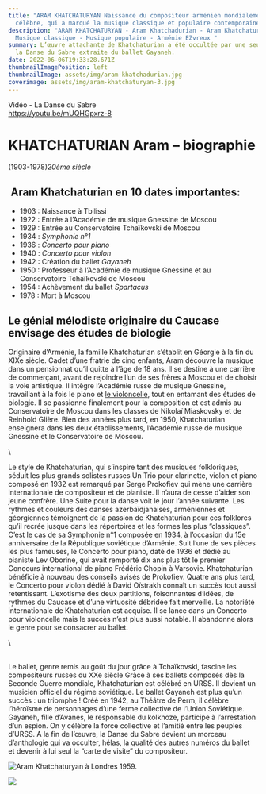 ```yaml
---
title: "ARAM KHATCHATURYAN Naissance du compositeur arménien mondialement
  célèbre, qui a marqué la musique classique et populaire contemporaine "
description: "ARAM KHATCHATURYAN - Aram Khatchadurian - Aram Khatchaturian -
  Musique classique - Musique populaire - Arménie EZvreux "
summary: L’œuvre attachante de Khatchaturian a été occultée par une seule pièce,
  la Danse du Sabre extraite du ballet Gayaneh.
date: 2022-06-06T19:33:28.671Z
thumbnailImagePosition: left
thumbnailImage: assets/img/aram-khatchadurian.jpg
coverimage: assets/img/aram-khatchaturyan-3.jpg
---
```

Vidéo - La Danse du Sabre \
https://youtu.be/mUQHGpxrz-8  

# KHATCHATURIAN Aram – biographie

(1903-1978)*20ème siècle* 

##  Aram Khatchaturian en 10 dates importantes:

* 1903 : Naissance à Tbilissi
* 1922 : Entrée à l’Académie de musique Gnessine de Moscou
* 1929 : Entrée au Conservatoire Tchaïkovski de Moscou
* 1934 : *Symphonie n°1*
* 1936 : *Concerto pour piano*
* 1940 : *Concerto pour violon*
* 1942 : Création du ballet *Gayaneh*
* 1950 : Professeur à l’Académie de musique Gnessine et au Conservatoire Tchaïkovski de Moscou
* 1954 : Achèvement du ballet *Spartacus*
* 1978 : Mort à Moscou

<!--EndFragment-->

## **Le génial mélodiste originaire du Caucase envisage des études de biologie**

Originaire d’Arménie, la famille Khatchaturian s’établit en Géorgie à la fin du XIXe siècle. Cadet d’une fratrie de cinq enfants, Aram découvre la musique dans un pensionnat qu’il quitte à l’âge de 18 ans. Il se destine à une carrière de commerçant, avant de rejoindre l’un de ses frères à Moscou et de choisir la voie artistique. Il intègre l’Académie russe de musique Gnessine, travaillant à la fois le piano et [le violoncelle](https://www.radioclassique.fr/magazine/articles/violon-violoncelle-les-instruments-a-cordes-frottees/), tout en entamant des études de biologie. Il se passionne finalement pour la composition et est admis au Conservatoire de Moscou dans les classes de Nikolaï Miaskovsky et de Reinhold Glière. Bien des années plus tard, en 1950, Khatchaturian enseignera dans les deux établissements, l’Académie russe de musique Gnessine et le Conservatoire de Moscou.

<!--EndFragment-->\

Le style de Khatchaturian, qui s’inspire tant des musiques folkloriques, séduit les plus grands solistes russes Un Trio pour clarinette, violon et piano composé en 1932 est remarqué par Serge Prokofiev qui mène une carrière internationale de compositeur et de pianiste. Il n’aura de cesse d’aider son jeune confrère. Une Suite pour la danse voit le jour l’année suivante. Les rythmes et couleurs des danses azerbaïdjanaises, arméniennes et géorgiennes témoignent de la passion de Khatchaturian pour ces folklores qu’il recrée  jusque dans les répertoires et les formes les plus “classiques”. C’est le cas de sa Symphonie n°1 composée en 1934, à l’occasion du 15e anniversaire de la République soviétique d’Arménie. Suit l’une de ses pièces les plus fameuses, le Concerto pour piano, daté de 1936 et dédié au pianiste Lev Oborine, qui avait remporté dix ans plus tôt le premier Concours international de piano Frédéric Chopin à Varsovie. Khatchaturian bénéficie à nouveau des conseils avisés de Prokofiev. Quatre ans plus tard, le Concerto pour violon dédié à David Oïstrakh connaît un succès tout aussi retentissant. L’exotisme des deux partitions, foisonnantes d’idées, de rythmes du Caucase et d’une virtuosité débridée fait merveille. La notoriété internationale de Khatchaturian est acquise. Il se lance dans un Concerto pour violoncelle mais le succès n’est plus aussi notable. Il abandonne alors le genre pour se consacrer au ballet.

<!--EndFragment-->\
\
Le ballet, genre remis au goût du jour grâce à Tchaïkovski, fascine les compositeurs russes du XXe siècle Grâce à ses ballets composés dès la Seconde Guerre mondiale, Khatchaturian est célébré en URSS. Il devient un musicien officiel du régime soviétique. Le ballet Gayaneh est plus qu’un succès : un triomphe ! Créé en 1942, au Théâtre de Perm, il célèbre l’héroïsme de personnages d’une ferme collective de l’Union Soviétique. Gayaneh, fille d’Avanes, le responsable du kolkhoze, participe à l’arrestation d’un espion. On y célèbre la force collective et l’amitié entre les peuples d’URSS. A la fin de l’œuvre, la Danse du Sabre devient un morceau d’anthologie qui va occulter, hélas, la qualité des autres numéros du ballet et devenir à lui seul la “carte de visite” du compositeur.

![](assets/img/aram-khatchadurian.jpg-2.png "Aram Khatchaturyan à Londres 1959.")

![](assets/img/aram-khatchaturyan-3.jpg)